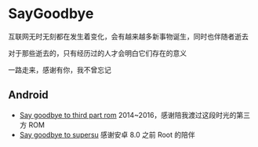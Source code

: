 # SayGoodbye

互联网无时无刻都在发生着变化，会有越来越多新事物诞生，同时也伴随者逝去

对于那些逝去的，只有经历过的人才会明白它们存在的意义

一路走来，感谢有你，我不曾忘记

## Android

* [Say goodbye to third part rom](Android/ROM/README.md) 2014~2016，感谢陪我渡过这段时光的第三方 ROM
* [Say goodbye to supersu](Android/SuperSU/README.md) 感谢安卓 8.0 之前 Root 的陪伴
